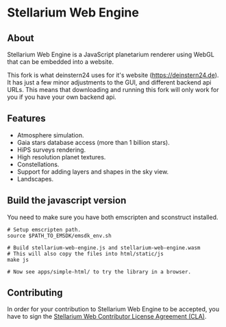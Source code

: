 Stellarium Web Engine
=====================

About
-----

Stellarium Web Engine is a JavaScript planetarium renderer using WebGL that can be embedded into a website.

This fork is what deinstern24 uses for it's website (https://deinstern24.de). It has just a few minor adjustments to the GUI, and different backend api URLs.
This means that downloading and running this fork will only work for you if you have your own backend api.

Features
--------

- Atmosphere simulation.
- Gaia stars database access (more than 1 billion stars).
- HiPS surveys rendering.
- High resolution planet textures.
- Constellations.
- Support for adding layers and shapes in the sky view.
- Landscapes.


Build the javascript version
----------------------------

You need to make sure you have both emscripten and sconstruct installed.

    # Setup emscripten path.
    source $PATH_TO_EMSDK/emsdk_env.sh

    # Build stellarium-web-engine.js and stellarium-web-engine.wasm
    # This will also copy the files into html/static/js
    make js

    # Now see apps/simple-html/ to try the library in a browser.


Contributing
------------

In order for your contribution to Stellarium Web Engine to be accepted, you have to sign the
[Stellarium Web Contributor License Agreement (CLA)](doc/cla/sign-cla.md).
